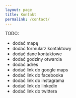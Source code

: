 ```yaml
---
layout: page
title: Kontakt
permalink: /contact/
---
```


TODO:
- dodać mapę
- dodać formularz kontaktowy
- dodać dane kontaktowe
- dodać godziny otwarcia
- dodać adres
- dodać link do google maps
- dodać link do facebooka
- dodać link do instagrama
- dodać link do linkedin
- dodać link do twittera
